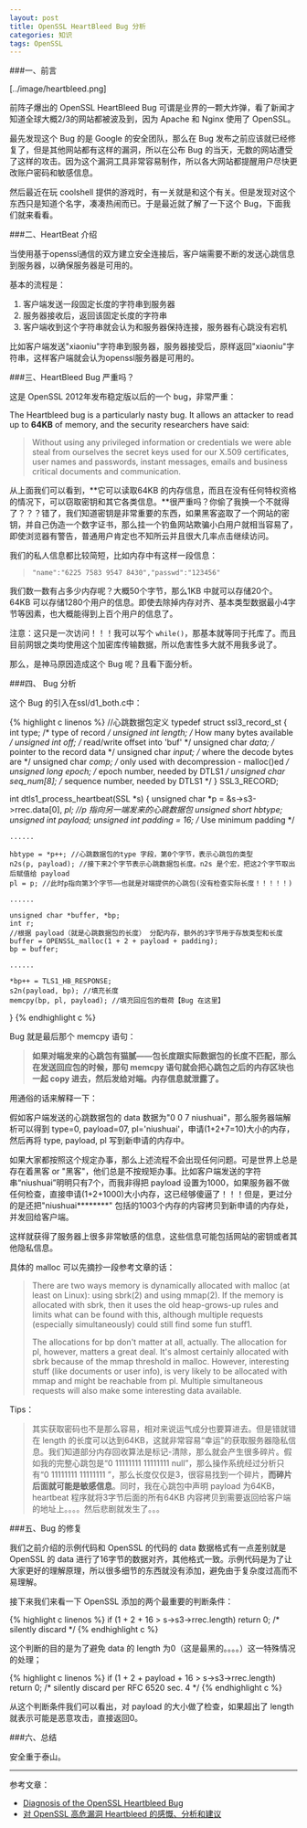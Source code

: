```yaml
---
layout: post
title: OpenSSL HeartBleed Bug 分析
categories: 知识
tags: OpenSSL
---
```


###一、前言

[../image/heartbleed.png]

前阵子爆出的 OpenSSL HeartBleed Bug 可谓是业界的一颗大炸弹，看了新闻才知道全球大概2/3的网站都被波及到，因为 Apache 和 Nginx 使用了 OpenSSL。

最先发现这个 Bug 的是 Google 的安全团队，那么在 Bug 发布之前应该就已经修复了，但是其他网站都有这样的漏洞，所以在公布 Bug 的当天，无数的网站遭受了这样的攻击。因为这个漏洞工具非常容易制作，所以各大网站都提醒用户尽快更改账户密码和敏感信息。

然后最近在玩 coolshell 提供的游戏时，有一关就是和这个有关。但是发现对这个东西只是知道个名字，凑凑热闹而已。于是最近就了解了一下这个 Bug，下面我们就来看看。

###二、HeartBeat 介绍

当使用基于openssl通信的双方建立安全连接后，客户端需要不断的发送心跳信息到服务器，以确保服务器是可用的。

基本的流程是：

1. 客户端发送一段固定长度的字符串到服务器
2. 服务器接收后，返回该固定长度的字符串
3. 客户端收到这个字符串就会认为和服务器保持连接，服务器有心跳没有宕机

比如客户端发送"xiaoniu"字符串到服务器，服务器接受后，原样返回"xiaoniu"字符串，这样客户端就会认为openssl服务器是可用的。

###三、HeartBleed Bug 严重吗？

这是 OpenSSL 2012年发布稳定版以后的一个 bug，非常严重：

The Heartbleed bug is a particularly nasty bug. It allows an attacker to read up to **64KB** of memory, and the security researchers have said:

> Without using any privileged information or credentials we were able steal from ourselves the secret keys used for our X.509 certificates, user names and passwords, instant messages, emails and business critical documents and communication.

从上面我们可以看到，**它可以读取64KB 的内存信息，而且在没有任何特权资格的情况下，可以窃取密钥和其它各类信息。**很严重吗？你偷了我换一个不就得了？？？错了，我们知道密钥是非常重要的东西，如果黑客盗取了一个网站的密钥，并自己伪造一个数字证书，那么挂一个钓鱼网站欺骗小白用户就相当容易了，即使浏览器有警告，普通用户肯定也不知所云并且很大几率点击继续访问。

我们的私人信息都比较简短，比如内存中有这样一段信息：

> `"name":"6225 7583 9547 8430","passwd":"123456"`

我们数一数有占多少内存呢？大概50个字节，那么1KB 中就可以存储20个。64KB 可以存储1280个用户的信息。即使去除掉内存对齐、基本类型数据最小4字节等因素，也大概能得到上百个用户的信息了。

注意：这只是一次访问！！！我可以写个 `while()`，那基本就等同于托库了。而且目前网银之类均使用这个加密库传输数据，所以危害性多大就不用我多说了。

那么，是神马原因造成这个 Bug 呢？且看下面分析。

###四、 Bug 分析

这个 Bug 的引入在ssl/d1_both.c中：

{% highlight c linenos %}
//心跳数据包定义
typedef struct ssl3_record_st
{
    int type;               /* type of record */
    unsigned int length;    /* How many bytes available */
    unsigned int off;       /* read/write offset into 'buf' */
    unsigned char *data;    /* pointer to the record data */
    unsigned char *input;   /* where the decode bytes are */
    unsigned char *comp;    /* only used with decompression - malloc()ed */
    unsigned long epoch;    /* epoch number, needed by DTLS1 */
    unsigned char seq_num[8]; /* sequence number, needed by DTLS1 */
} SSL3_RECORD;

int dtls1_process_heartbeat(SSL *s)
{
    unsigned char *p = &s->s3->rrec.data[0], *pl; //p 指向另一端发来的心跳数据包
    unsigned short hbtype;
    unsigned int payload;
    unsigned int padding = 16; /* Use minimum padding */
    
    ......

    hbtype = *p++; //心跳数据包的type 字段，第0个字节，表示心跳包的类型
    n2s(p, payload); //接下来2个字节表示心跳数据包长度。n2s 是个宏，把这2个字节取出后赋值给 payload
    pl = p; //此时p指向第3个字节——也就是对端提供的心跳包(没有检查实际长度！！！！！)

    ......

    unsigned char *buffer, *bp;
    int r;
    //根据 payload（就是心跳数据包的长度） 分配内存，额外的3字节用于存放类型和长度
    buffer = OPENSSL_malloc(1 + 2 + payload + padding); 
    bp = buffer;

    ......
    
    *bp++ = TLS1_HB_RESPONSE;
    s2n(payload, bp); //填充长度
    memcpy(bp, pl, payload); //填充回应包的载荷【Bug 在这里】
}
{% endhighlight c %}

Bug 就是最后那个 memcpy 语句：

> **如果对端发来的心跳包有猫腻——包长度跟实际数据包的长度不匹配，那么在发送回应包的时候，那句 memcpy 语句就会把心跳包之后的内存区块也一起 copy 进去，然后发给对端。内存信息就泄露了。**

用通俗的话来解释一下：

假如客户端发送的心跳数据包的 data 数据为"0 0 7 niushuai"，那么服务器端解析可以得到 type=0, payload=07, pl='niushuai'，申请(1+2+7=10)大小的内存，然后再将 type, payload, pl 写到新申请的内存中。

如果大家都按照这个规定办事，那么上述流程不会出现任何问题。可是世界上总是存在着黑客 or "黑客"，他们总是不按规矩办事。比如客户端发送的字符串“niushuai”明明只有7个，而我非得把 payload 设置为1000，如果服务器不做任何检查，直接申请(1+2+1000)大小内存，这已经够傻逼了！！！但是，更过分的是还把"niushuai********" 包括的1003个内存的内容拷贝到新申请的内存处，并发回给客户端。

这样就获得了服务器上很多非常敏感的信息，这些信息可能包括网站的密钥或者其他隐私信息。

具体的 malloc 可以先摘抄一段参考文章的话：

> There are two ways memory is dynamically allocated with malloc (at least on Linux): using sbrk(2) and using mmap(2). If the memory is allocated with sbrk, then it uses the old heap-grows-up rules and limits what can be found with this, although multiple requests (especially simultaneously) could still find some fun stuff1.
> 
> The allocations for bp don't matter at all, actually. The allocation for pl, however, matters a great deal. It's almost certainly allocated with sbrk because of the mmap threshold in malloc. However, interesting stuff (like documents or user info), is very likely to be allocated with mmap and might be reachable from pl. Multiple simultaneous requests will also make some interesting data available.

Tips：

> 其实获取密码也不是那么容易，相对来说运气成分也要算进去。但是错就错在 length 的长度可以达到64KB，这就非常容易“幸运”的获取服务器隐私信息。我们知道部分内存回收算法是标记-清除，那么就会产生很多碎片。假如我的完整心跳包是“0 11111111 11111111 null”，那么操作系统经过分析只有“0 11111111 11111111 ”，那么长度仅仅是3，很容易找到一个碎片，**而碎片后面就可能是敏感信息**。同时，我在心跳包中声明 payload 为64KB，heartbeat 程序就将3字节后面的所有64KB 内容拷贝到需要返回给客户端的地址上。。。。然后悲剧就发生了。。。

###五、Bug 的修复

我们之前介绍的示例代码和 OpenSSL 的代码的 data 数据格式有一点差别就是 OpenSSL 的 data 进行了16字节的数据对齐，其他格式一致。示例代码是为了让大家更好的理解原理，所以很多细节的东西就没有添加，避免由于复杂度过高而不易理解。

接下来我们来看一下 OpenSSL 添加的两个最重要的判断条件：

{% highlight c linenos %}
  if (1 + 2 + 16 > s->s3->rrec.length)
              return 0; /* silently discard */
{% endhighlight c %}

这个判断的目的是为了避免 data 的 length 为0（这是最黑的。。。。）这一特殊情况的处理；

{% highlight c linenos %}
if (1 + 2 + payload + 16 > s->s3->rrec.length)
              return 0; /* silently discard per RFC 6520 sec. 4 */
{% endhighlight c %}

从这个判断条件我们可以看出，对 payload 的大小做了检查，如果超出了 length 就表示可能是恶意攻击，直接返回0。


###六、总结

安全重于泰山。

---

参考文章：

* [Diagnosis of the OpenSSL Heartbleed Bug](http://blog.existentialize.com/diagnosis-of-the-openssl-heartbleed-bug.html)
* [对 OpenSSL 高危漏洞 Heartbleed 的感慨、分析和建议](http://program-think.blogspot.com/2014/04/openssl-heartbleed.html)
